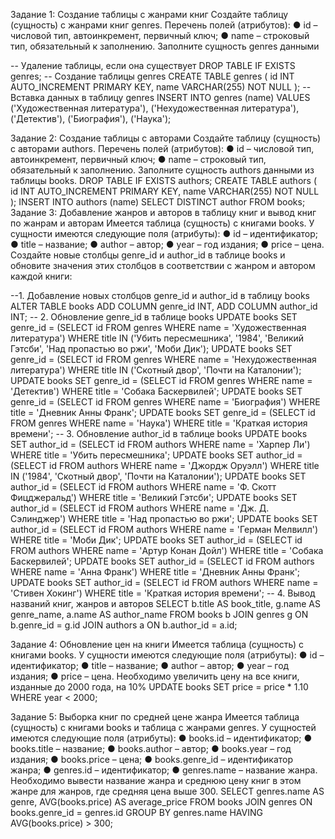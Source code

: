 Задание 1: Создание таблицы с жанрами книг
Создайте таблицу (сущность) с жанрами книг genres.
Перечень полей (атрибутов):
● id – числовой тип, автоинкремент, первичный ключ;
● name – строковый тип, обязательный к заполнению.
Заполните сущность genres данными

-- Удаление таблицы, если она существует
DROP TABLE IF EXISTS genres;
-- Создание таблицы genres
CREATE TABLE genres (
id INT AUTO_INCREMENT PRIMARY KEY,
name VARCHAR(255) NOT NULL
);
-- Вставка данных в таблицу genres
INSERT INTO genres (name) VALUES
('Художественная литература'),
('Нехудожественная литература'),
('Детектив'),
('Биография'),
('Наука');

Задание 2: Создание таблицы с авторами
Создайте таблицу (сущность) с авторами authors.
Перечень полей (атрибутов):
● id – числовой тип, автоинкремент, первичный ключ;
● name – строковый тип, обязательный к заполнению.
Заполните сущность authors данными из таблицы books.
DROP TABLE IF EXISTS authors;
CREATE TABLE authors (
id INT AUTO_INCREMENT PRIMARY KEY,
name VARCHAR(255) NOT NULL
);
INSERT INTO authors (name)
SELECT DISTINCT author
FROM books;
Задание 3: Добавление жанров и авторов в таблицу книг и вывод
книг по жанрам и авторам
Имеется таблица (сущность) с книгами books. У сущности имеются следующие поля
(атрибуты):
● id – идентификатор;
● title – название;
● author – автор;
● year – год издания;
● price – цена.
Создайте новые столбцы genre_id и author_id в таблице books и обновите
значения этих столбцов в соответствии с жанром и автором каждой книги:

--1. Добавление новых столбцов genre_id и author_id в таблицу books
ALTER TABLE books
ADD COLUMN genre_id INT,
ADD COLUMN author_id INT;
-- 2. Обновление genre_id в таблице books
UPDATE books
SET genre_id = (SELECT id FROM genres WHERE name = 'Художественная
литература')
WHERE title IN ('Убить пересмешника', '1984', 'Великий Гэтсби', 'Над
пропастью во ржи', 'Моби Дик');
UPDATE books
SET genre_id = (SELECT id FROM genres WHERE name = 'Нехудожественная
литература')
WHERE title IN ('Скотный двор', 'Почти на Каталонии');
UPDATE books
SET genre_id = (SELECT id FROM genres WHERE name = 'Детектив')
WHERE title = 'Собака Баскервилей';
UPDATE books
SET genre_id = (SELECT id FROM genres WHERE name = 'Биография')
WHERE title = 'Дневник Анны Франк';
UPDATE books
SET genre_id = (SELECT id FROM genres WHERE name = 'Наука')
WHERE title = 'Краткая история времени';
-- 3. Обновление author_id в таблице books
UPDATE books
SET author_id = (SELECT id FROM authors WHERE name = 'Харпер Ли')
WHERE title = 'Убить пересмешника';
UPDATE books
SET author_id = (SELECT id FROM authors WHERE name = 'Джордж
Оруэлл')
WHERE title IN ('1984', 'Скотный двор', 'Почти на Каталонии');
UPDATE books
SET author_id = (SELECT id FROM authors WHERE name = 'Ф. Скотт
Фицджеральд')
WHERE title = 'Великий Гэтсби';
UPDATE books
SET author_id = (SELECT id FROM authors WHERE name = 'Дж. Д.
Сэлинджер')
WHERE title = 'Над пропастью во ржи';
UPDATE books
SET author_id = (SELECT id FROM authors WHERE name = 'Герман
Мелвилл')
WHERE title = 'Моби Дик';
UPDATE books
SET author_id = (SELECT id FROM authors WHERE name = 'Артур Конан
Дойл')
WHERE title = 'Собака Баскервилей';
UPDATE books
SET author_id = (SELECT id FROM authors WHERE name = 'Анна Франк')
WHERE title = 'Дневник Анны Франк';
UPDATE books
SET author_id = (SELECT id FROM authors WHERE name = 'Стивен
Хокинг')
WHERE title = 'Краткая история времени';
-- 4. Вывод названий книг, жанров и авторов
SELECT b.title AS book_title, g.name AS genre_name, a.name AS
author_name
FROM books b
JOIN genres g ON b.genre_id = g.id
JOIN authors a ON b.author_id = a.id;

Задание 4: Обновление цен на книги
Имеется таблица (сущность) с книгами books. У сущности имеются следующие поля
(атрибуты):
● id – идентификатор;
● title – название;
● author – автор;
● year – год издания;
● price – цена.
Необходимо увеличить цену на все книги, изданные до 2000 года, на 10%
UPDATE books
SET price = price * 1.10
WHERE year < 2000;

Задание 5: Выборка книг по средней цене жанра
Имеется таблица (сущность) с книгами books и таблица с жанрами genres. У
сущностей имеются следующие поля (атрибуты):
● books.id – идентификатор;
● books.title – название;
● books.author – автор;
● books.year – год издания;
● books.price – цена;
● books.genre_id – идентификатор жанра;
● genres.id – идентификатор;
● genres.name – название жанра.
Необходимо вывести название жанра и среднюю цену книг в этом жанре для жанров,
где средняя цена выше 300.
SELECT genres.name AS genre, AVG(books.price) AS average_price
FROM books
JOIN genres ON books.genre_id = genres.id
GROUP BY genres.name
HAVING AVG(books.price) > 300;
